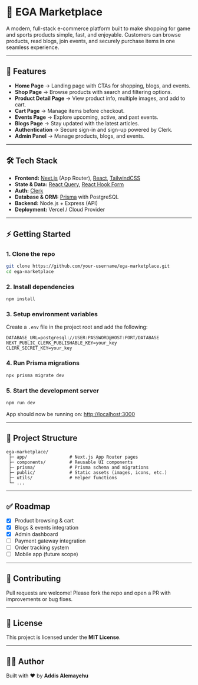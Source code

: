 # 🛒 EGA Marketplace

A modern, full-stack e-commerce platform built to make shopping for game and sports products simple, fast, and enjoyable. Customers can browse products, read blogs, join events, and securely purchase items in one seamless experience.

---

## 🚀 Features

- **Home Page** → Landing page with CTAs for shopping, blogs, and events.  
- **Shop Page** → Browse products with search and filtering options.  
- **Product Detail Page** → View product info, multiple images, and add to cart.  
- **Cart Page** → Manage items before checkout.  
- **Events Page** → Explore upcoming, active, and past events.  
- **Blogs Page** → Stay updated with the latest articles.  
- **Authentication** → Secure sign-in and sign-up powered by Clerk.  
- **Admin Panel** → Manage products, blogs, and events.  

---

## 🛠️ Tech Stack

- **Frontend:** [Next.js](https://nextjs.org/) (App Router), [React](https://react.dev/), [TailwindCSS](https://tailwindcss.com/)  
- **State & Data:** [React Query](https://tanstack.com/query/latest), [React Hook Form](https://react-hook-form.com/)  
- **Auth:** [Clerk](https://clerk.com/)  
- **Database & ORM:** [Prisma](https://www.prisma.io/) with PostgreSQL  
- **Backend:** Node.js + Express (API)  
- **Deployment:** Vercel / Cloud Provider  

---

## ⚡ Getting Started

### 1. Clone the repo
```bash
git clone https://github.com/your-username/ega-marketplace.git
cd ega-marketplace
```

### 2. Install dependencies
```bash
npm install
```

### 3. Setup environment variables  
Create a `.env` file in the project root and add the following:
```env
DATABASE_URL=postgresql://USER:PASSWORD@HOST:PORT/DATABASE
NEXT_PUBLIC_CLERK_PUBLISHABLE_KEY=your_key
CLERK_SECRET_KEY=your_key
```

### 4. Run Prisma migrations
```bash
npx prisma migrate dev
```

### 5. Start the development server
```bash
npm run dev
```

App should now be running on: [http://localhost:3000](http://localhost:3000)

---

## 📂 Project Structure

```
ega-marketplace/
 ├─ app/                # Next.js App Router pages
 ├─ components/         # Reusable UI components
 ├─ prisma/             # Prisma schema and migrations
 ├─ public/             # Static assets (images, icons, etc.)
 ├─ utils/              # Helper functions
 └─ ...
```

---

## ✅ Roadmap

- [x] Product browsing & cart  
- [x] Blogs & events integration  
- [x] Admin dashboard  
- [ ] Payment gateway integration  
- [ ] Order tracking system  
- [ ] Mobile app (future scope)  

---

## 🤝 Contributing

Pull requests are welcome! Please fork the repo and open a PR with improvements or bug fixes.  

---

## 📜 License

This project is licensed under the **MIT License**.

---

## 👨‍💻 Author

Built with ❤️ by **Addis Alemayehu**  
